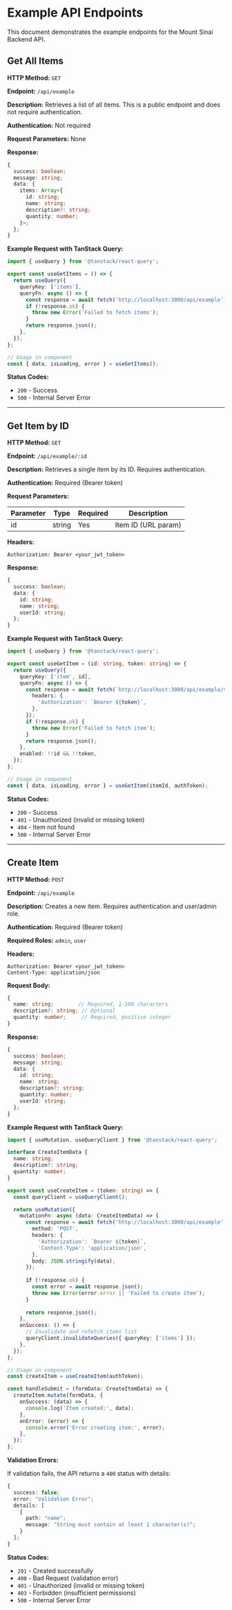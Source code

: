 # Example API Endpoints

This document demonstrates the example endpoints for the Mount Sinai Backend API.

## Get All Items

**HTTP Method:** `GET`

**Endpoint:** `/api/example`

**Description:** Retrieves a list of all items. This is a public endpoint and does not require authentication.

**Authentication:** Not required

**Request Parameters:** None

**Response:**

```typescript
{
  success: boolean;
  message: string;
  data: {
    items: Array<{
      id: string;
      name: string;
      description?: string;
      quantity: number;
    }>;
  };
}
```

**Example Request with TanStack Query:**

```typescript
import { useQuery } from '@tanstack/react-query';

export const useGetItems = () => {
  return useQuery({
    queryKey: ['items'],
    queryFn: async () => {
      const response = await fetch('http://localhost:3000/api/example');
      if (!response.ok) {
        throw new Error('Failed to fetch items');
      }
      return response.json();
    },
  });
};

// Usage in component
const { data, isLoading, error } = useGetItems();
```

**Status Codes:**

- `200` - Success
- `500` - Internal Server Error

---

## Get Item by ID

**HTTP Method:** `GET`

**Endpoint:** `/api/example/:id`

**Description:** Retrieves a single item by its ID. Requires authentication.

**Authentication:** Required (Bearer token)

**Request Parameters:**

| Parameter | Type   | Required | Description       |
| --------- | ------ | -------- | ----------------- |
| id        | string | Yes      | Item ID (URL param) |

**Headers:**

```
Authorization: Bearer <your_jwt_token>
```

**Response:**

```typescript
{
  success: boolean;
  data: {
    id: string;
    name: string;
    userId: string;
  };
}
```

**Example Request with TanStack Query:**

```typescript
import { useQuery } from '@tanstack/react-query';

export const useGetItem = (id: string, token: string) => {
  return useQuery({
    queryKey: ['item', id],
    queryFn: async () => {
      const response = await fetch(`http://localhost:3000/api/example/${id}`, {
        headers: {
          'Authorization': `Bearer ${token}`,
        },
      });
      if (!response.ok) {
        throw new Error('Failed to fetch item');
      }
      return response.json();
    },
    enabled: !!id && !!token,
  });
};

// Usage in component
const { data, isLoading, error } = useGetItem(itemId, authToken);
```

**Status Codes:**

- `200` - Success
- `401` - Unauthorized (invalid or missing token)
- `404` - Item not found
- `500` - Internal Server Error

---

## Create Item

**HTTP Method:** `POST`

**Endpoint:** `/api/example`

**Description:** Creates a new item. Requires authentication and user/admin role.

**Authentication:** Required (Bearer token)

**Required Roles:** `admin`, `user`

**Headers:**

```
Authorization: Bearer <your_jwt_token>
Content-Type: application/json
```

**Request Body:**

```typescript
{
  name: string;        // Required, 1-100 characters
  description?: string; // Optional
  quantity: number;     // Required, positive integer
}
```

**Response:**

```typescript
{
  success: boolean;
  message: string;
  data: {
    id: string;
    name: string;
    description?: string;
    quantity: number;
    userId: string;
  };
}
```

**Example Request with TanStack Query:**

```typescript
import { useMutation, useQueryClient } from '@tanstack/react-query';

interface CreateItemData {
  name: string;
  description?: string;
  quantity: number;
}

export const useCreateItem = (token: string) => {
  const queryClient = useQueryClient();

  return useMutation({
    mutationFn: async (data: CreateItemData) => {
      const response = await fetch('http://localhost:3000/api/example', {
        method: 'POST',
        headers: {
          'Authorization': `Bearer ${token}`,
          'Content-Type': 'application/json',
        },
        body: JSON.stringify(data),
      });
      
      if (!response.ok) {
        const error = await response.json();
        throw new Error(error.error || 'Failed to create item');
      }
      
      return response.json();
    },
    onSuccess: () => {
      // Invalidate and refetch items list
      queryClient.invalidateQueries({ queryKey: ['items'] });
    },
  });
};

// Usage in component
const createItem = useCreateItem(authToken);

const handleSubmit = (formData: CreateItemData) => {
  createItem.mutate(formData, {
    onSuccess: (data) => {
      console.log('Item created:', data);
    },
    onError: (error) => {
      console.error('Error creating item:', error);
    },
  });
};
```

**Validation Errors:**

If validation fails, the API returns a `400` status with details:

```typescript
{
  success: false;
  error: "Validation Error";
  details: [
    {
      path: "name";
      message: "String must contain at least 1 character(s)";
    }
  ];
}
```

**Status Codes:**

- `201` - Created successfully
- `400` - Bad Request (validation error)
- `401` - Unauthorized (invalid or missing token)
- `403` - Forbidden (insufficient permissions)
- `500` - Internal Server Error

